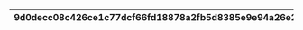 |9d0decc08c426ce1c77dcf66fd18878a2fb5d8385e9e94a26e234ce1fd504744|a6fef320d352e685e8113c2bdae00d844a55761e2e3fce50f1d4f8894f2a6fb8|2411305b6824bb448544b6d398b5136bfb4438ec918d0601eeb30cecae51639d|3b835709b13aeca5d052869b93b054b616ff439c37f465634e7ef1318222ec31|ebe52af348c20410f65fac7a47072141ab26c1130cd99b523d6d10e15a8b94f9|5dcec25595712a9c3efd71354147e151df44f3da9c7332d278806dbe3232bb68|845717cf4369b3930409965961b5faecf8cda360fe7a17a3c4e758ec4db23768|
| --- | --- | --- | --- | --- | --- | --- |